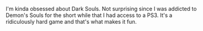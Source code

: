 

I'm kinda obsessed about Dark Souls. Not surprising since I was addicted to Demon's Souls for the short while that I had access to a PS3. It's a ridiculously hard game and that's what makes it fun.
